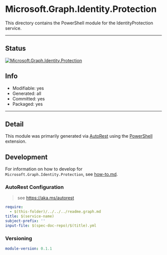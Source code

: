 <!-- region Generated -->
# Microsoft.Graph.Identity.Protection
This directory contains the PowerShell module for the IdentityProtection service.

---
## Status
[![Microsoft.Graph.Identity.Protection](https://img.shields.io/powershellgallery/v/Microsoft.Graph.Identity.Protection.svg?style=flat-square&label=Microsoft.Graph.Identity.Protection "Microsoft.Graph.Identity.Protection")](https://www.powershellgallery.com/packages/Microsoft.Graph.Identity.Protection/)

## Info
- Modifiable: yes
- Generated: all
- Committed: yes
- Packaged: yes

---
## Detail
This module was primarily generated via [AutoRest](https://github.com/Azure/autorest) using the [PowerShell](https://github.com/Azure/autorest.powershell) extension.

## Development
For information on how to develop for `Microsoft.Graph.Identity.Protection`, see [how-to.md](how-to.md).
<!-- endregion -->

### AutoRest Configuration

> see https://aka.ms/autorest

``` yaml
require:
  - $(this-folder)/../../../readme.graph.md
title: $(service-name)
subject-prefix: ''
input-file: $(spec-doc-repo)/$(title).yml
```
### Versioning

``` yaml
module-version: 0.1.1
```

